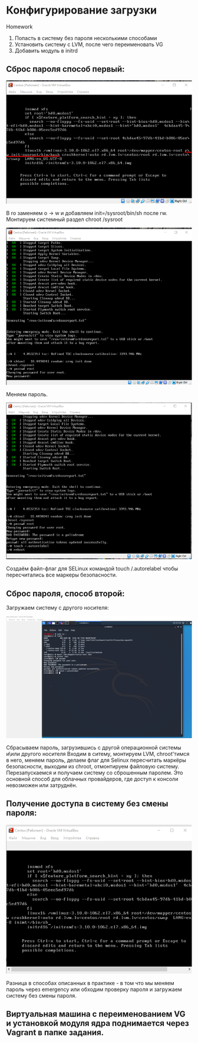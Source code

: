 
# Конфигурирование загрузки

Homework

1. Попасть в систему без пароля несколькими способами
2. Установить систему с LVM, после чего переименовать VG
3. Добавить модуль в initrd

## Сброс пароля способ первый:

![Edit-sys_boot_params:](https://github.com/Swenum/otus/blob/master/Dz6_boot_sys/Screenshot_1.png "Редактируем параметры загрузки")

В ro заменяем o → w и добавляем init=/sysroot/bin/sh после rw.
Монтируем системный раздел
chroot /sysroot

![Set_pass:](https://github.com/Swenum/otus/blob/master/Dz6_boot_sys/Screenshot_2.png "Устанавливаем пароль")

Меняем пароль.

![Selinux flag:](https://github.com/Swenum/otus/blob/master/Dz6_boot_sys/Screenshot_3.png "Selinux")

Создаём файл-флаг для SELinux командой touch /.autorelabel
чтобы пересчитались все маркеры безопасности.

## Сброс пароля, способ второй:
Загружаем систему с другого носителя:

![Reset pass:](https://github.com/Swenum/otus/blob/master/Dz6_boot_sys/Screenshot_4.png "Сбрасываем пароль")

Сбрасываем пароль, загрузившись с другой операционной системы и\или другого носителя
Входим в ситему, монтируем LVM, chroot'тимся в него, меняем пароль, делаем флаг для  Selinux пересчитать маркёры безопасности,
выходим из chroot, отмонтируем файловую систему. Перезапускаемся и получаем систему со сброшенным паролем.
Это основной способ для облачных провайдеров, где доступ к консоли невозможен или затруднён.

## Получение доступа в сиcтему без смены пароля:

![Catch_the_system:](https://github.com/Swenum/otus/blob/master/Dz6_boot_sys/Screenshot_5.png "Доступ к ситеме")

Разница в способах описанных в практике - в том что мы меняем пароль через emergency  или обходим проверку пароля и загружаем 
систему без смены пароля.

## Виртуальная машина с переименованием VG и установкой модуля ядра поднимается через Vagrant в папке задания.




